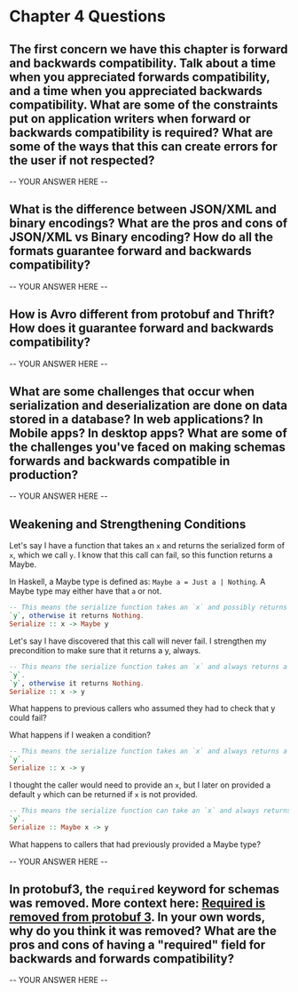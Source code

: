 # Chapter 4 Questions

## The first concern we have this chapter is forward and backwards compatibility. Talk about a time when you appreciated forwards compatibility, and a time when you appreciated backwards compatibility. What are some of the constraints put on application writers when forward or backwards compatibility is required? What are some of the ways that this can create errors for the user if not respected?

-- YOUR ANSWER HERE --

## What is the difference between JSON/XML and binary encodings? What are the pros and cons of JSON/XML vs Binary encoding? How do all the formats guarantee forward and backwards compatibility?

-- YOUR ANSWER HERE --

## How is Avro different from protobuf and Thrift? How does it guarantee forward and backwards compatibility?

-- YOUR ANSWER HERE --

## What are some challenges that occur when serialization and deserialization are done on data stored in a database? In web applications? In Mobile apps? In desktop apps? What are some of the challenges you've faced on making schemas forwards and backwards compatible in production?

-- YOUR ANSWER HERE --

## Weakening and Strengthening Conditions

Let's say I have a function that takes an `x` and returns the serialized
form of `x`, which we call `y`. I know that this call can fail, so this
function returns a Maybe.

In Haskell, a Maybe type is defined as: `Maybe a = Just a | Nothing`.
A Maybe type may either have that `a` or not.

```hs
-- This means the serialize function takes an `x` and possibly returns a
`y`, otherwise it returns Nothing.
Serialize :: x -> Maybe y
```

Let's say I have discovered that this call will never fail. I strengthen
my precondition to make sure that it returns a y, always.

```hs
-- This means the serialize function takes an `x` and always returns a
`y`.
`y`, otherwise it returns Nothing.
Serialize :: x -> y
```

What happens to previous callers who assumed they had to check that y
could fail?

What happens if I weaken a condition?

```hs
-- This means the serialize function takes an `x` and always returns a
`y`.
Serialize :: x -> y
```

I thought the caller would need to provide an `x`, but I later on
provided a default `y` which can be returned if `x` is not provided.

```hs
-- This means the serialize function can take an `x` and always returns a
`y`.
Serialize :: Maybe x -> y
```

What happens to callers that had previously provided a Maybe type?

-- YOUR ANSWER HERE --

## In protobuf3, the `required` keyword for schemas was removed. More context here: [Required is removed from protobuf 3](https://stackoverflow.com/a/31814967). In your own words, why do you think it was removed? What are the pros and cons of having a "required" field for backwards and forwards compatibility?

-- YOUR ANSWER HERE --
